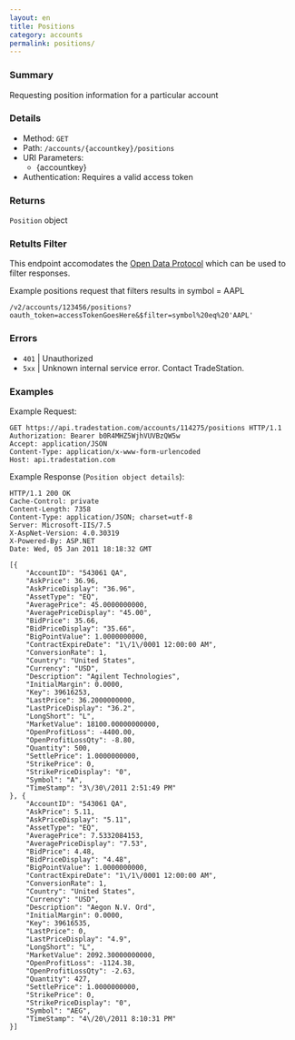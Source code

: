 ```yaml
---
layout: en
title: Positions
category: accounts
permalink: positions/
---
```


### Summary

Requesting position information for a particular account

### Details

* Method: `GET`
* Path: `/accounts/{accountkey}/positions`
* URI Parameters:
  * {accountkey}
* Authentication: Requires a valid access token

### Returns

`Position` object

### Retults Filter

This endpoint accomodates the [Open Data Protocol](http://www.odata.org/developers/protocols/uri-conventions#FilterSystemQueryOption) which can be used to filter responses.

Example positions request that filters results in symbol = AAPL

    /v2/accounts/123456/positions?oauth_token=accessTokenGoesHere&$filter=symbol%20eq%20'AAPL'

### Errors

* `401` | Unauthorized
* `5xx` | Unknown internal service error. Contact TradeStation.

### Examples

Example Request:

    GET https://api.tradestation.com/accounts/114275/positions HTTP/1.1
    Authorization: Bearer b0R4MHZ5WjhVUVBzQW5w
    Accept: application/JSON
    Content-Type: application/x-www-form-urlencoded
    Host: api.tradestation.com

Example Response (`Position object details`):

    HTTP/1.1 200 OK
    Cache-Control: private
    Content-Length: 7358
    Content-Type: application/JSON; charset=utf-8
    Server: Microsoft-IIS/7.5
    X-AspNet-Version: 4.0.30319
    X-Powered-By: ASP.NET
    Date: Wed, 05 Jan 2011 18:18:32 GMT
    
    [{
        "AccountID": "543061 QA",
        "AskPrice": 36.96,
        "AskPriceDisplay": "36.96",
        "AssetType": "EQ",
        "AveragePrice": 45.0000000000,
        "AveragePriceDisplay": "45.00",
        "BidPrice": 35.66,
        "BidPriceDisplay": "35.66",
        "BigPointValue": 1.0000000000,
        "ContractExpireDate": "1\/1\/0001 12:00:00 AM",
        "ConversionRate": 1,
        "Country": "United States",
        "Currency": "USD",
        "Description": "Agilent Technologies",
        "InitialMargin": 0.0000,
        "Key": 39616253,
        "LastPrice": 36.2000000000,
        "LastPriceDisplay": "36.2",
        "LongShort": "L",
        "MarketValue": 18100.00000000000,
        "OpenProfitLoss": -4400.00,
        "OpenProfitLossQty": -8.80,
        "Quantity": 500,
        "SettlePrice": 1.0000000000,
        "StrikePrice": 0,
        "StrikePriceDisplay": "0",
        "Symbol": "A",
        "TimeStamp": "3\/30\/2011 2:51:49 PM"
    }, {
        "AccountID": "543061 QA",
        "AskPrice": 5.11,
        "AskPriceDisplay": "5.11",
        "AssetType": "EQ",
        "AveragePrice": 7.5332084153,
        "AveragePriceDisplay": "7.53",
        "BidPrice": 4.48,
        "BidPriceDisplay": "4.48",
        "BigPointValue": 1.0000000000,
        "ContractExpireDate": "1\/1\/0001 12:00:00 AM",
        "ConversionRate": 1,
        "Country": "United States",
        "Currency": "USD",
        "Description": "Aegon N.V. Ord",
        "InitialMargin": 0.0000,
        "Key": 39616535,
        "LastPrice": 0,
        "LastPriceDisplay": "4.9",
        "LongShort": "L",
        "MarketValue": 2092.30000000000,
        "OpenProfitLoss": -1124.38,
        "OpenProfitLossQty": -2.63,
        "Quantity": 427,
        "SettlePrice": 1.0000000000,
        "StrikePrice": 0,
        "StrikePriceDisplay": "0",
        "Symbol": "AEG",
        "TimeStamp": "4\/20\/2011 8:10:31 PM"
    }]